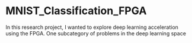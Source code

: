 # MNIST_Classification_FPGA

In this research project, I wanted to explore deep learning acceleration using the FPGA. One subcategory of problems in the deep learning space 

